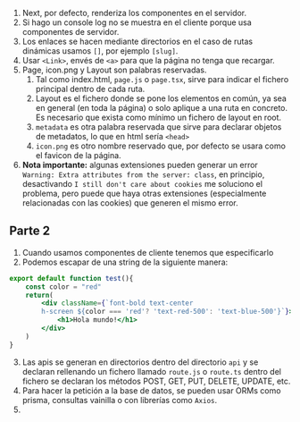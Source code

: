1. Next, por defecto, renderiza los componentes en el servidor.
2. Si hago un console log no se muestra en el cliente porque usa componentes de servidor.
3. Los enlaces se hacen mediante directorios en el caso de rutas dinámicas usamos `[]`, por ejemplo `[slug]`.
4. Usar `<Link>`, envés de `<a>` para que la página no tenga que recargar.
5. Page, icon.png y Layout son palabras reservadas. 
	1. Tal como index.html, `page.js` o `page.tsx`, sirve para indicar el fichero principal dentro de cada ruta.
	2. Layout es el fichero donde se pone los elementos en común, ya sea en general (en toda la página) o solo aplique a una ruta en concreto. Es necesario que exista como mínimo un fichero de layout en root.
	3. `metadata` es otra palabra reservada que sirve para declarar objetos de metadatos, lo que en html sería `<head>`
	4. `icon.png` es otro nombre reservado que, por defecto se usara como el favicon de la página. 
6. **Nota importante:** algunas extensiones pueden generar un error `Warning: Extra attributes from the server: class`, en principio, desactivando `I still don't care about cookies` me soluciono el problema, pero puede que haya otras extensiones (especialmente relacionadas con las cookies) que generen el mismo error.

## Parte 2 

1. Cuando usamos componentes de cliente tenemos que especificarlo
2. Podemos escapar de una string de la siguiente manera:
``` jsx
export default function test(){
	const color = "red"
	return(
		<div className={`font-bold text-center 
		h-screen ${color === 'red'? 'text-red-500': 'text-blue-500'}`}>
	        <h1>Hola mundo!</h1>
	    </div>
	)
}
```
3. Las apis se generan en directorios dentro del directorio `api` y se declaran rellenando un fichero llamado `route.js` o `route.ts` dentro del fichero se declaran los métodos POST, GET, PUT, DELETE, UPDATE, etc.
4. Para hacer la petición a la base de datos, se pueden usar ORMs como prisma, consultas vainilla o con librerías como `Axios`.
5. 